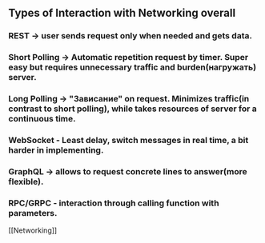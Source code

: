 ## Types of Interaction with Networking overall
### REST -> user sends request only when needed and gets data.

### Short Polling -> Automatic repetition request by timer. Super easy but requires unnecessary traffic and burden(нагружать) server.
### Long Polling -> "Зависание" on request. Minimizes traffic(in contrast to short polling), while takes resources of server for a continuous time.
### WebSocket - Least delay, switch messages in real time, a bit harder in implementing.

### GraphQL -> allows to request concrete lines to answer(more flexible).

### RPC/GRPC - interaction through calling function with parameters.

[[Networking]]
